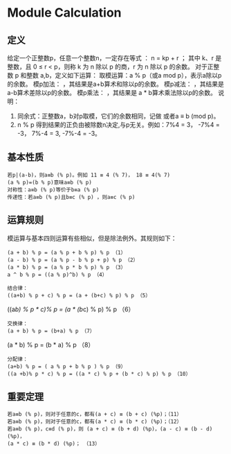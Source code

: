 # Module Calculation

## 定义

给定一个正整数p，任意一个整数n，一定存在等式 ：
n = kp + r ；
其中 k、r 是整数，且 0 ≤ r < p，则称 k 为 n 除以 p 的商，r 为 n 除以 p 的余数。
对于正整数 p 和整数 a,b，定义如下运算：
取模运算：a % p（或a mod p），表示a除以p的余数。
模p加法： ，其结果是a+b算术和除以p的余数。
模p减法： ，其结果是a-b算术差除以p的余数。
模p乘法： ，其结果是 a * b算术乘法除以p的余数。
说明：

1. 同余式：正整数a，b对p取模，它们的余数相同，记做 或者a ≡ b (mod p)。
2. n % p 得到结果的正负由被除数n决定,与p无关。例如：7%4 = 3， -7%4 = -3， 7%-4 = 3, -7%-4 = -3。

## 基本性质

    若p|(a-b)，则a≡b (% p)。例如 11 ≡ 4 (% 7)， 18 ≡ 4(% 7)
    (a % p)=(b % p)意味a≡b (% p)
    对称性：a≡b (% p)等价于b≡a (% p)
    传递性：若a≡b (% p)且b≡c (% p) ，则a≡c (% p)

## 运算规则

模运算与基本四则运算有些相似，但是除法例外。其规则如下：

    (a + b) % p = (a % p + b % p) % p （1）
    (a - b) % p = (a % p - b % p + p) % p （2）
    (a * b) % p = (a % p * b % p) % p （3）
    a ^ b % p = ((a % p)^b) % p （4）

    结合律：
    ((a+b) % p + c) % p = (a + (b+c) % p) % p （5）

((a*b) % p * c)% p = (a * (b*c) % p) % p （6）

    交换律：
    (a + b) % p = (b+a) % p （7）

(a * b) % p = (b * a) % p （8）

    分配律：
    (a+b) % p = ( a % p + b % p ) % p （9）
    ((a +b)% p * c) % p = ((a * c) % p + (b * c) % p) % p （10）

## 重要定理

    若a≡b (% p)，则对于任意的c，都有(a + c) ≡ (b + c) (%p)；（11）
    若a≡b (% p)，则对于任意的c，都有(a * c) ≡ (b * c) (%p)；（12）
    若a≡b (% p)，c≡d (% p)，则 (a + c) ≡ (b + d) (%p)，(a - c) ≡ (b - d) (%p)，
    (a * c) ≡ (b * d) (%p)； （13）
